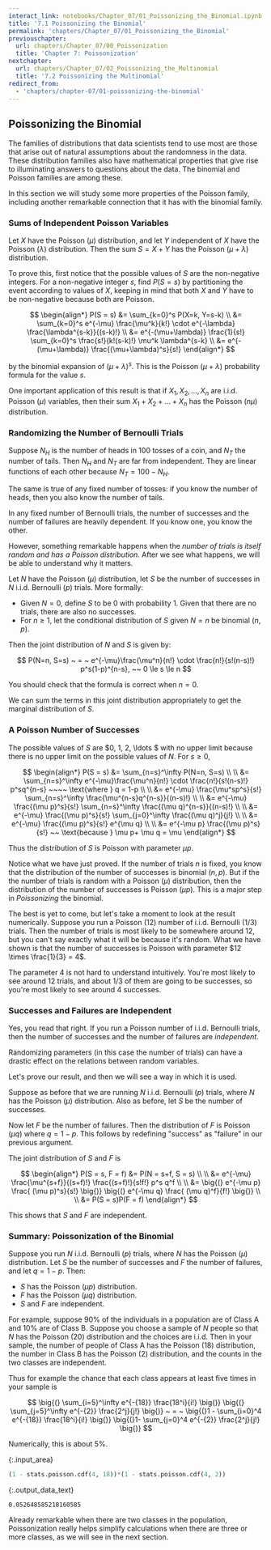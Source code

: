 ```yaml
---
interact_link: notebooks/Chapter_07/01_Poissonizing_the_Binomial.ipynb
title: '7.1 Poissonizing the Binomial'
permalink: 'chapters/Chapter_07/01_Poissonizing_the_Binomial'
previouschapter:
  url: chapters/Chapter_07/00_Poissonization
  title: 'Chapter 7: Poissonization'
nextchapter:
  url: chapters/Chapter_07/02_Poissonizing_the_Multinomial
  title: '7.2 Poissonizing the Multinomial'
redirect_from:
  - 'chapters/chapter-07/01-poissonizing-the-binomial'
---
```


## Poissonizing the Binomial

The families of distributions that data scientists tend to use most are those that arise out of natural assumptions about the randomness in the data. These distribution families also have mathematical properties that give rise to illuminating answers to questions about the data. The binomial and Poisson families are among these.

In this section we will study some more properties of the Poisson family, including another remarkable connection that it has with the binomial family.

### Sums of Independent Poisson Variables
Let $X$ have the Poisson ($\mu$) distribution, and let $Y$ independent of $X$ have the Poisson ($\lambda$) distribution. Then the sum $S = X+Y$ has the Poisson ($\mu + \lambda$) distribution.

To prove this, first notice that the possible values of $S$ are the non-negative integers.  For a non-negative integer $s$, find $P(S = s)$ by partitioning the event according to values of $X$, keeping in mind that both $X$ and $Y$ have to be non-negative because both are Poisson.

$$
\begin{align*}
P(S = s) &= \sum_{k=0}^s P(X=k, Y=s-k) \\
&= \sum_{k=0}^s e^{-\mu} \frac{\mu^k}{k!} \cdot e^{-\lambda} \frac{\lambda^{s-k}}{(s-k)!} \\
&= e^{-(\mu+\lambda)} \frac{1}{s!} \sum_{k=0}^s
\frac{s!}{k!(s-k)!} \mu^k \lambda^{s-k} \\
&= e^{-(\mu+\lambda)} \frac{(\mu+\lambda)^s}{s!}
\end{align*}
$$

by the binomial expansion of $(\mu+\lambda)^s$. This is the Poisson $(\mu + \lambda)$ probability formula for the value $s$.

One important application of this result is that if $X_1, X_2, \ldots , X_n$ are i.i.d. Poisson $(\mu)$ variables, then their sum $X_1 + X_2 + \ldots + X_n$ has the Poisson $(n\mu)$ distribution.


### Randomizing the Number of Bernoulli Trials
Suppose $N_H$ is the number of heads in 100 tosses of a coin, and $N_T$ the number of tails. Then $N_H$ and $N_T$ are far from independent. They are linear functions of each other because $N_T = 100 - N_H$. 

The same is true of any fixed number of tosses: if you know the number of heads, then you also know the number of tails. 

In any fixed number of Bernoulli trials, the number of successes and the number of failures are heavily dependent. If you know one, you know the other.

However, something remarkable happens when the *number of trials is itself random and has a Poisson distribution.* After we see what happens, we will be able to understand why it matters.

Let $N$ have the Poisson $(\mu)$ distribution, let $S$ be the number of successes in $N$ i.i.d. Bernoulli $(p)$ trials. More formally: 
- Given $N = 0$, define $S$ to be 0 with probability 1. Given that there are no trials, there are also no successes.
- For $n \ge 1$, let the conditional distribution of $S$ given $N = n$ be binomial $(n, p)$.

Then the joint distribution of $N$ and $S$ is given by:

$$
P(N=n, S=s) ~ = ~ e^{-\mu}\frac{\mu^n}{n!} \cdot 
\frac{n!}{s!(n-s)!} p^s(1-p)^{n-s}, ~~ 0 \le s \le n
$$

You should check that the formula is correct when $n=0$.

We can sum the terms in this joint distribution appropriately to get the marginal distribution of $S$.

### A Poisson Number of Successes
The possible values of $S$ are $0, 1, 2, \ldots $ with no upper limit because there is no upper limit on the possible values of $N$. For $s \ge 0$,

$$
\begin{align*}
P(S = s) &= \sum_{n=s}^\infty P(N=n, S=s) \\ \\
&= \sum_{n=s}^\infty e^{-\mu}\frac{\mu^n}{n!} \cdot 
\frac{n!}{s!(n-s)!} p^sq^{n-s} ~~~~ \text{where } q = 1-p \\ \\
&= e^{-\mu} \frac{\mu^sp^s}{s!} \sum_{n=s}^\infty
\frac{\mu^{n-s}q^{n-s}}{(n-s)!} \\ \\
&= e^{-\mu} \frac{(\mu p)^s}{s!} \sum_{n=s}^\infty
\frac{(\mu q)^{n-s}}{(n-s)!} \\ \\
&= e^{-\mu} \frac{(\mu p)^s}{s!} \sum_{j=0}^\infty
\frac{(\mu q)^j}{j!} \\ \\
&= e^{-\mu} \frac{(\mu p)^s}{s!} e^{\mu q} \\ \\
&= e^{-\mu p} \frac{(\mu p)^s}{s!} ~~ \text{because } \mu p+ \mu q = \mu
\end{align*}
$$

Thus the distribution of $S$ is Poisson with parameter $\mu p$.

Notice what we have just proved. If the number of trials $n$ is fixed, you know that the distribution of the number of successes is binomial $(n, p)$. But if the the number of trials is random with a Poisson $(\mu)$ distribution, then the distribution of the number of successes is Poisson $(\mu p)$. This is a major step in *Poissonizing* the binomial.

The best is yet to come, but let's take a moment to look at the result numerically. Suppose you run a Poisson $(12)$ number of i.i.d. Bernoulli $(1/3)$ trials. Then the number of trials is most likely to be somewhere around 12, but you can't say exactly what it will be because it's random. What we have shown is that the number of successes is Poisson with parameter $12 \times \frac{1}{3} = 4$.

The parameter 4 is not hard to understand intuitively. You're most likely to see around 12 trials, and about 1/3 of them are going to be successes, so you're most likely to see around 4 successes.

### Successes and Failures are Independent
Yes, you read that right. If you run a Poisson number of i.i.d. Bernoulli trials, then the number of successes and the number of failures are *independent*.

Randomizing parameters (in this case the number of trials) can have a drastic effect on the relations between random variables.

Let's prove our result, and then we will see a way in which it is used.

Suppose as before that we are running $N$ i.i.d. Bernoulli $(p)$ trials, where $N$ has the Poisson $(\mu)$ distribution. Also as before, let $S$ be the number of successes. 

Now let $F$ be the number of failures.
Then the distribution of $F$ is Poisson $(\mu q)$ where $q = 1-p$. This follows by redefining "success" as "failure" in our previous argument.

The joint distribution of $S$ and $F$ is

$$
\begin{align*} 
P(S = s, F = f) &= P(N = s+f, S = s) \\ \\
&= e^{-\mu} \frac{\mu^{s+f}}{(s+f)!} \frac{(s+f)!}{s!f!} p^s q^f \\ \\
&= \big{(} e^{-\mu p} \frac{ (\mu p)^s}{s!} \big{)} 
\big{(} e^{-\mu q} \frac{ (\mu q)^f}{f!} \big{)} \\ \\
&= P(S = s)P(F = f)
\end{align*}
$$

This shows that $S$ and $F$ are independent.

### Summary: Poissonization of the Binomial
Suppose you run $N$ i.i.d. Bernoulli $(p)$ trials, where $N$ has the Poisson $(\mu)$ distribution. Let $S$ be the number of successes and $F$ the number of failures, and let $q = 1-p$. Then:
- $S$ has the Poisson $(\mu p)$ distribution.
- $F$ has the Poisson $(\mu q)$ distribution.
- $S$ and $F$ are independent.

For example, suppose 90% of the individuals in a population are of Class A and 10% are of Class B. Suppose you choose a sample of $N$ people so that $N$ has the Poisson $(20)$ distribution and the choices are i.i.d. Then in your sample, the number of people of Class A has the Poisson $(18)$ distribution, the number in Class B has the Poisson $(2)$ distribution, and the counts in the two classes are independent.

Thus for example the chance that each class appears at least five times in your sample is

$$
\big{(} \sum_{i=5}^\infty e^{-{18}} \frac{18^i}{i!} \big{)}
\big{(} \sum_{j=5}^\infty e^{-{2}} \frac{2^j}{j!} \big{)}
~ = ~ 
\big{(}1 - \sum_{i=0}^4 e^{-{18}} \frac{18^i}{i!} \big{)}
\big{(}1- \sum_{j=0}^4 e^{-{2}} \frac{2^j}{j!} \big{)}
$$

Numerically, this is about 5%.


{:.input_area}
```python
(1 - stats.poisson.cdf(4, 18))*(1 - stats.poisson.cdf(4, 2))
```




{:.output_data_text}
```
0.052648585218160585
```



Already remarkable when there are two classes in the population, Poissonization really helps simplify calculations when there are three or more classes, as we will see in the next section.
